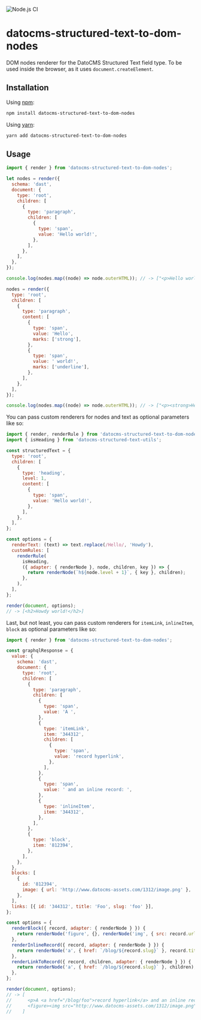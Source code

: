 ![Node.js CI](https://github.com/datocms/structured-text/workflows/Node.js%20CI/badge.svg)

# datocms-structured-text-to-dom-nodes

DOM nodes renderer for the DatoCMS Structured Text field type. To be used inside the browser, as it uses `document.createElement`.

## Installation

Using [npm](http://npmjs.org/):

```sh
npm install datocms-structured-text-to-dom-nodes
```

Using [yarn](https://yarnpkg.com/):

```sh
yarn add datocms-structured-text-to-dom-nodes
```

## Usage

```javascript
import { render } from 'datocms-structured-text-to-dom-nodes';

let nodes = render({
  schema: 'dast',
  document: {
    type: 'root',
    children: [
      {
        type: 'paragraph',
        children: [
          {
            type: 'span',
            value: 'Hello world!',
          },
        ],
      },
    ],
  },
});

console.log(nodes.map((node) => node.outerHTML)); // -> ["<p>Hello world!</p>"]

nodes = render({
  type: 'root',
  children: [
    {
      type: 'paragraph',
      content: [
        {
          type: 'span',
          value: 'Hello',
          marks: ['strong'],
        },
        {
          type: 'span',
          value: ' world!',
          marks: ['underline'],
        },
      ],
    },
  ],
});

console.log(nodes.map((node) => node.outerHTML)); // -> ["<p><strong>Hello</strong><u> world!</u></p>"]
```

You can pass custom renderers for nodes and text as optional parameters like so:

```javascript
import { render, renderRule } from 'datocms-structured-text-to-dom-nodes';
import { isHeading } from 'datocms-structured-text-utils';

const structuredText = {
  type: 'root',
  children: [
    {
      type: 'heading',
      level: 1,
      content: [
        {
          type: 'span',
          value: 'Hello world!',
        },
      ],
    },
  ],
};

const options = {
  renderText: (text) => text.replace(/Hello/, 'Howdy'),
  customRules: [
    renderRule(
      isHeading,
      ({ adapter: { renderNode }, node, children, key }) => {
        return renderNode(`h${node.level + 1}`, { key }, children);
      },
    ),
  ],
};

render(document, options);
// -> [<h2>Howdy world!</h2>]
```

Last, but not least, you can pass custom renderers for `itemLink`, `inlineItem`, `block` as optional parameters like so:

```javascript
import { render } from 'datocms-structured-text-to-dom-nodes';

const graphqlResponse = {
  value: {
    schema: 'dast',
    document: {
      type: 'root',
      children: [
        {
          type: 'paragraph',
          children: [
            {
              type: 'span',
              value: 'A ',
            },
            {
              type: 'itemLink',
              item: '344312',
              children: [
                {
                  type: 'span',
                  value: 'record hyperlink',
                },
              ],
            },
            {
              type: 'span',
              value: ' and an inline record: ',
            },
            {
              type: 'inlineItem',
              item: '344312',
            },
          ],
        },
        {
          type: 'block',
          item: '812394',
        },
      ],
    },
  },
  blocks: [
    {
      id: '812394',
      image: { url: 'http://www.datocms-assets.com/1312/image.png' },
    },
  ],
  links: [{ id: '344312', title: 'Foo', slug: 'foo' }],
};

const options = {
  renderBlock({ record, adapter: { renderNode } }) {
    return renderNode('figure', {}, renderNode('img', { src: record.url }));
  },
  renderInlineRecord({ record, adapter: { renderNode } }) {
    return renderNode('a', { href: `/blog/${record.slug}` }, record.title);
  },
  renderLinkToRecord({ record, children, adapter: { renderNode } }) {
    return renderNode('a', { href: `/blog/${record.slug}` }, children);
  },
};

render(document, options);
// -> [
//      <p>A <a href="/blog/foo">record hyperlink</a> and an inline record: <a href="/blog/foo">Foo</a></p>,
//      <figure><img src="http://www.datocms-assets.com/1312/image.png" /></figure>
//    ]
```
